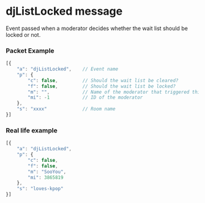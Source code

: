 # djListLocked message

Event passed when a moderator decides whether the wait list should be locked or not.


### Packet Example

```js
[{
    "a": "djListLocked",    // Event name
    "p": {
        "c": false,	        // Should the wait list be cleared?
        "f": false,         // Should the wait list be locked?
        "m": "",		    // Name of the moderator that triggered this event
        "mi": -1            // ID of the moderator
    },
    "s": "xxxx"             // Room name
}]
```
### Real life example
```js
[{
    "a": "djListLocked",
    "p": {
        "c": false,
        "f": false,
        "m": "SooYou",
        "mi": 3865819
    },
    "s": "loves-kpop"
}]
```